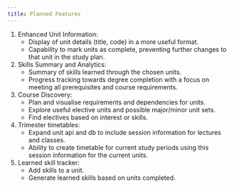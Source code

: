 ```yaml
---
title: Planned Features
---
```


1. Enhanced Unit Information:
   - Display of unit details (title, code) in a more useful format.
   - Capability to mark units as complete, preventing further changes to that unit in the study plan.
2. Skills Summary and Analytics:
   - Summary of skills learned through the chosen units.
   - Progress tracking towards degree completion with a focus on meeting all prerequisites and course requirements.
3. Course Discovery:
   - Plan and visualise requirements and dependencies for units.
   - Explore useful elective units and possible major/minor unit sets.
   - Find electives based on interest or skills.
4. Trimester timetables:
   - Expand unit api and db to include session information for lectures and classes.
   - Ability to create timetable for current study periods using this session information for the current units.
5. Learned skill tracker:
   - Add skills to a unit.
   - Generate learned skills based on units completed.

